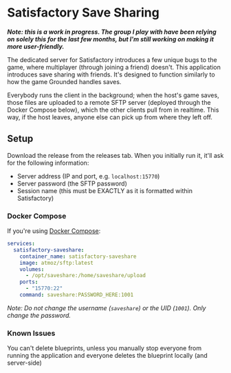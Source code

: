 # Satisfactory Save Sharing

**_Note: this is a work in progress. The group I play with have been relying on solely this for the last few months, but I'm still working on making it more user-friendly._**

The dedicated server for Satisfactory introduces a few unique bugs to the game, where multiplayer (through joining a friend) doesn't. This application introduces save sharing with friends. It's designed to function similarly to how the game Grounded handles saves.

Everybody runs the client in the background; when the host's game saves, those files are uploaded to a remote SFTP server (deployed through the Docker Compose below), which the other clients pull from in realtime. This way, if the host leaves, anyone else can pick up from where they left off.

## Setup

Download the release from the releases tab. When you initially run it, it'll ask for the following information:
- Server address (IP and port, e.g. `localhost:15770`)
- Server password (the SFTP password)
- Session name (this must be EXACTLY as it is formatted within Satisfactory)

### Docker Compose

If you're using [Docker Compose](https://docs.docker.com/compose/):

```yaml
services:
  satisfactory-saveshare:
    container_name: satisfactory-saveshare
    image: atmoz/sftp:latest
    volumes:
      - /opt/saveshare:/home/saveshare/upload
    ports:
      - "15770:22"
    command: saveshare:PASSWORD_HERE:1001
```

_Note: Do not change the username (`saveshare`) or the UID (`1001`). Only change the password._

### Known Issues
You can't delete blueprints, unless you manually stop everyone from running the application and everyone deletes the blueprint locally (and server-side)
